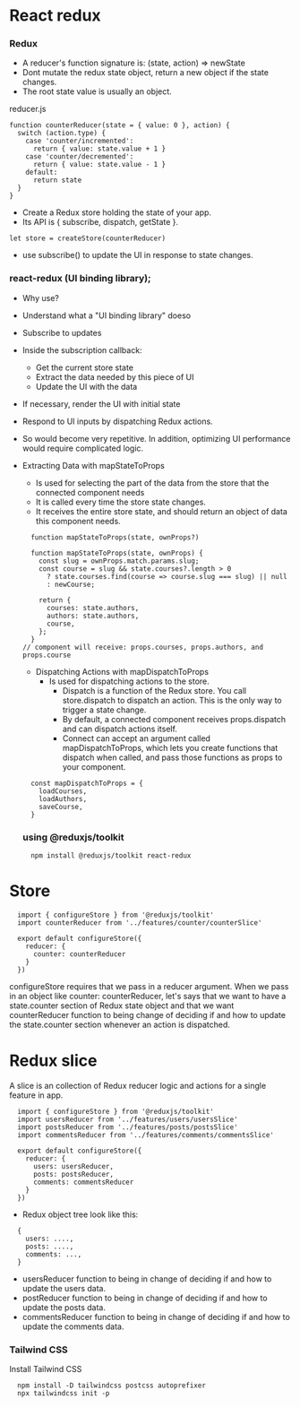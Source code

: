 # React redux

### Redux
  - A reducer's function signature is: (state, action) => newState
  - Dont mutate the redux state object, return a new object if the state changes.
  - The root state value is usually an object.

  reducer.js
  ```
  function counterReducer(state = { value: 0 }, action) {
    switch (action.type) {
      case 'counter/incremented':
        return { value: state.value + 1 }
      case 'counter/decremented':
        return { value: state.value - 1 }
      default:
        return state
    }
  }
```

- Create a Redux store holding the state of your app.
- Its API is { subscribe, dispatch, getState }.

 ```
 let store = createStore(counterReducer)
 ```
- use subscribe() to update the UI in response to state changes.



### react-redux (UI binding library);

- Why use?
 - Understand what a "UI binding library" doeso
 - Subscribe to updates
 - Inside the subscription callback:
   - Get the current store state
   - Extract the data needed by this piece of UI
   - Update the UI with the data
 - If necessary, render the UI with initial state
 - Respond to UI inputs by dispatching Redux actions.
 - So would become very repetitive. In addition, optimizing UI performance would require complicated logic.

- Extracting Data with mapStateToProps
  - Is used for selecting the part of the data from the store that the connected component needs
  - It is called every time the store state changes.
  - It receives the entire store state, and should return an object of data this component needs.

  ```
    function mapStateToProps(state, ownProps?)
  ```

  ```
    function mapStateToProps(state, ownProps) {
      const slug = ownProps.match.params.slug;
      const course = slug && state.courses?.length > 0
        ? state.courses.find(course => course.slug === slug) || null
        : newCourse;

      return {
        courses: state.authors,
        authors: state.authors,
        course,
      };
    }
  // component will receive: props.courses, props.authors, and props.course
  ```

  - Dispatching Actions with mapDispatchToProps
    - Is used for dispatching actions to the store.
      - Dispatch is a function of the Redux store. You call store.dispatch to dispatch an action.
          This is the only way to trigger a state change.
      - By default, a connected component receives props.dispatch and can dispatch actions itself.
      - Connect can accept an argument called mapDispatchToProps,
          which lets you create functions that dispatch when called, and pass those functions as props to your component.
  ```
    const mapDispatchToProps = {
      loadCourses,
      loadAuthors,
      saveCourse,
    }
  ```


  ### using @reduxjs/toolkit

  ```
    npm install @reduxjs/toolkit react-redux
  ```



# Store

```
  import { configureStore } from '@reduxjs/toolkit'
  import counterReducer from '../features/counter/counterSlice'

  export default configureStore({
    reducer: {
      counter: counterReducer
    }
  })
```
configureStore requires that we pass in a reducer argument.
When we pass in an object like counter: counterReducer, let's says that we want to have a state.counter section
 of Redux state object and that we want counterReducer function to being change of deciding if and how to update the
 state.counter section whenever an action is dispatched.

# Redux slice
A slice is an collection of Redux reducer logic and actions for a single feature in app.
```
  import { configureStore } from '@reduxjs/toolkit'
  import usersReducer from '../features/users/usersSlice'
  import postsReducer from '../features/posts/postsSlice'
  import commentsReducer from '../features/comments/commentsSlice'

  export default configureStore({
    reducer: {
      users: usersReducer,
      posts: postsReducer,
      comments: commentsReducer
    }
  })
```

- Redux object tree look like this:

```
  {
    users: ....,
    posts: ....,
    comments: ...,
  }
```

- usersReducer function to being in change of deciding if and how to update the users data.
- postReducer function to being in change of deciding if and how to update the posts data.
- commentsReducer function to being in change of deciding if and how to update the comments data.



### Tailwind CSS

Install Tailwind CSS
```
  npm install -D tailwindcss postcss autoprefixer
  npx tailwindcss init -p
```


